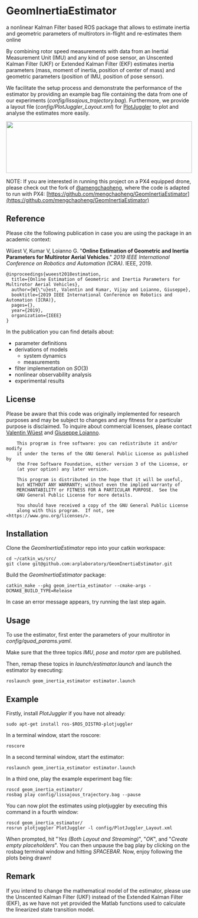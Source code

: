 # GeomInertiaEstimator
a nonlinear Kalman Filter based ROS package that allows to estimate inertia and geometric parameters of multirotors in-flight and re-estimates them online

By combining rotor speed measurements with data from an Inertial Measurement Unit (IMU) and any kind of pose sensor, an Unscented Kalman Filter (UKF) or Extended Kalman Filter (EKF) estimates inertia parameters (mass, moment of inertia, position of center of mass) and geometric parameters (position of IMU, position of pose sensor).

We facilitate the setup process and demonstrate the performance of the estimator by providing an example bag file containing the data from one of our experiments (_config/lissajous_trajectory.bag_). Furthermore, we provide a layout file (_config/PlotJuggler_Layout.xml_) for [PlotJuggler](http://wiki.ros.org/plotjuggler) to plot and analyse the estimates more easily.

  <img src="https://raw.githubusercontent.com/arplaboratory/GeomInertiaEstimator/master/config/Multirotor.svg?sanitize=true" width="100%" height="140">
  
<!--video -->

NOTE: If you are interested in running this project on a PX4 equipped drone, please check out the fork of [@amengchaoheng](https://github.com/mengchaoheng/GeomInertiaEstimator/commits?author=mengchaoheng), where the code is adapted to run with PX4: [https://github.com/mengchaoheng/GeomInertiaEstimator](https://github.com/mengchaoheng/GeomInertiaEstimator)

## Reference
Please cite the following publication in case you are using the package in an academic context:

Wüest V, Kumar V, Loianno G. "**Online Estimation of Geometric and Inertia Parameters for Multirotor Aerial Vehicles**." _2019 IEEE International Conference on Robotics and Automation (ICRA)_. IEEE, 2019.
```
@inproceedings{wueest2018estimation,
  title={Online Estimation of Geometric and Inertia Parameters for Multirotor Aerial Vehicles},
  author={W{\"u}est, Valentin and Kumar, Vijay and Loianno, Giuseppe},
  booktitle={2019 IEEE International Conference on Robotics and Automation (ICRA)},
  pages={},
  year={2019},
  organization={IEEE}
}
```
In the publication you can find details about:
* parameter definitions
* derivations of models
  * system dynamics
  * measurements
* filter implementation on _SO_(3)
* nonlinear observability analysis
* experimental results

## License
Please be aware that this code was originally implemented for research purposes and may be subject to changes and any fitness for a particular purpose is disclaimed.
To inquire about commercial licenses, please contact [Valentin Wüest](mailto:valentinwueest@gmail.com) and [Giuseppe Loianno](mailto:loiannog@nyu.edu).
```
    This program is free software: you can redistribute it and/or modify
    it under the terms of the GNU General Public License as published by
    the Free Software Foundation, either version 3 of the License, or
    (at your option) any later version.

    This program is distributed in the hope that it will be useful,
    but WITHOUT ANY WARRANTY; without even the implied warranty of
    MERCHANTABILITY or FITNESS FOR A PARTICULAR PURPOSE.  See the
    GNU General Public License for more details.

    You should have received a copy of the GNU General Public License
    along with this program.  If not, see <https://www.gnu.org/licenses/>.
```

## Installation
Clone the _GeomInertiaEstimator_ repo into your catkin workspace:
```
cd ~/catkin_ws/src/
git clone git@github.com:arplaboratory/GeomInertiaEstimator.git
```

Build the _GeomInertiaEstimator_ package:
```
catkin_make --pkg geom_inertia_estimator --cmake-args -DCMAKE_BUILD_TYPE=Release
```

In case an error message appears, try running the last step again.

## Usage
To use the estimator, first enter the parameters of your multirotor in _config/quad_params.yaml_.

Make sure that the three topics _IMU_, _pose_ and _motor rpm_ are published. 

Then, remap these topics in _launch/estimator.launch_ and launch the estimator by executing:
```
roslaunch geom_inertia_estimator estimator.launch
```

## Example
Firstly, install _PlotJuggler_ if you have not already:
```
sudo apt-get install ros-$ROS_DISTRO-plotjuggler
```

In a terminal window, start the roscore:
```
roscore
```

In a second terminal window, start the estimator:
```
roslaunch geom_inertia_estimator estimator.launch
```

In a third one, play the example experiment bag file:
```
roscd geom_inertia_estimator/
rosbag play config/lissajous_trajectory.bag --pause
```

You can now plot the estimates using plotjuggler by executing this command in a fourth window:
```
roscd geom_inertia_estimator/
rosrun plotjuggler PlotJuggler -l config/PlotJuggler_Layout.xml
```
When prompted, hit "_Yes (Both Layout and Streaming)_", "_OK_", and "_Create empty placeholders_". You can then unpause the bag play by clicking on the rosbag terminal window and hitting _SPACEBAR_. Now, enjoy following the plots being drawn!

## Remark
If you intend to change the mathematical model of the estimator, please use the Unscented Kalman Filter (UKF) instead of the Extended Kalman Filter (EKF), as we have not yet provided the Matlab functions used to calculate the linearized state transition model.
